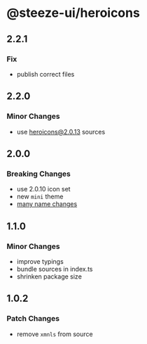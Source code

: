 # @steeze-ui/heroicons

## 2.2.1

### Fix

- publish correct files

## 2.2.0

### Minor Changes

- use heroicons@2.0.13 sources

## 2.0.0

### Breaking Changes

- use 2.0.10 icon set
- new `mini` theme
- [many name changes](https://github.com/tailwindlabs/heroicons/issues/750)

## 1.1.0

### Minor Changes

- improve typings
- bundle sources in index.ts
- shrinken package size

## 1.0.2

### Patch Changes

- remove `xmnls` from source
